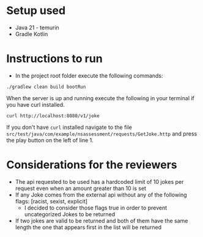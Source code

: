 # Setup used

- Java 21 - temurin
- Gradle Kotlin

# Instructions to run

- In the project root folder execute the following commands:

````shell
./gradlew clean build bootRun
````

When the server is up and running execute the following in your terminal if you have curl installed.

````shell
curl http://localhost:8080/v1/joke
````

If you don't have `curl` installed navigate to the file `src/test/java/com/example/nsassessment/requests/GetJoke.http`
and press the play button on the left of line 1.

# Considerations for the reviewers

- The api requested to be used has a hardcoded limit of 10 jokes per request even when an amount greater than 10 is set
- If any Joke comes from the external api without any of the following flags: [racist, sexist, explicit]
    - I decided to consider those flags true in order to prevent uncategorized Jokes to be returned
- If two jokes are valid to be returned and both of them have the same length the one that appears first in the list
  will be returned
